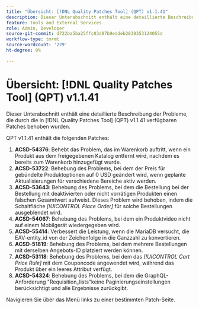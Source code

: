 ```yaml
---
title: "Übersicht: [!DNL Quality Patches Tool] (QPT) v1.1.41"
description: Dieser Unterabschnitt enthält eine detaillierte Beschreibung der Probleme, die durch die in [!DNL Quality Patches Tool]  (QPT) v1.1.41 verfügbaren Patches behoben wurden.
feature: Tools and External Services
role: Admin, Developer
source-git-commit: d722ba5ba25ffc03d87b9eddeb2830353124055d
workflow-type: tm+mt
source-wordcount: '229'
ht-degree: 0%

---
```


# Übersicht: [!DNL Quality Patches Tool] (QPT) v1.1.41

Dieser Unterabschnitt enthält eine detaillierte Beschreibung der Probleme, die durch die in [!DNL Quality Patches Tool] (QPT) v1.1.41 verfügbaren Patches behoben wurden.

QPT v1.1.41 enthält die folgenden Patches:

1. **ACSD-54376**: Behebt das Problem, das im Warenkorb auftritt, wenn ein Produkt aus dem freigegebenen Katalog entfernt wird, nachdem es bereits zum Warenkorb hinzugefügt wurde.
1. **ACSD-53722**: Behebung des Problems, bei dem der Preis für gebündelte Produktoptionen auf 0 USD geändert wird, wenn geplante Aktualisierungen für verschiedene Bereiche aktiv werden.
1. **ACSD-53643**: Behebung des Problems, bei dem die Bestellung bei der Bestellung mit deaktivierten oder nicht vorrätigen Produkten einen falschen Gesamtwert aufweist. Dieses Problem wird behoben, indem die Schaltfläche *[!UICONTROL Place Order]* für solche Bestellungen ausgeblendet wird.
1. **ACSD-54067**: Behebung des Problems, bei dem ein Produktvideo nicht auf einem Mobilgerät wiedergegeben wird.
1. **ACSD-55414**: Verbessert die Leistung, wenn die MariaDB versucht, die EAV-entity_id von der Zeichenfolge in die Ganzzahl zu konvertieren.
1. **ACSD-51819**: Behebung des Problems, bei dem mehrere Bestellungen mit derselben Angebots-ID platziert werden können.
1. **ACSD-53118**: Behebung des Problems, bei dem das *[!UICONTROL Cart Price Rule]* mit dem Couponcode angewendet wird, während das Produkt über ein leeres Attribut verfügt.
1. **ACSD-54324**: Behebung des Problems, bei dem die GraphQL-Anforderung &quot;Requisition_lists&quot;keine Paginierungseinstellungen berücksichtigt und alle Ergebnisse zurückgibt.

Navigieren Sie über das Menü links zu einer bestimmten Patch-Seite.
